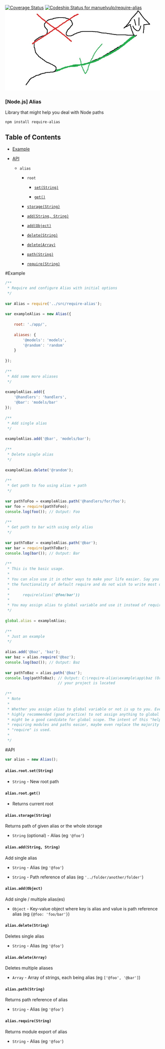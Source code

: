 [![Coverage Status](https://img.shields.io/coveralls/manuelvulp/require-alias.svg)](https://coveralls.io/r/manuelvulp/require-alias)
[![Codeship Status for manuelvulp/require-alias](https://codeship.io/projects/9276ef20-fea0-0131-5487-5eefab01992e/status?branch=master)](https://codeship.io/projects/29590)
![Alias logo](https://raw.githubusercontent.com/manuelvulp/require-alias/master/img/alias.jpg)

### [Node.js] Alias

Library that might help you deal with Node paths 

```
npm install require-alias
```

## Table of Contents

- [Example](#example)

- [API](#api)
 
  - `alias`
 
    - `root`

        - [`set(String)`](#aliasrootsetstring)

        - [`get()`](#aliasrootget)
 
    - [`storage(String)`](#aliasstoragestring)
 
    - [`add(String, String)`](#aliasaddstring-string)
 
    - [`add(Object)`](#aliasaddobject)
 
    - [`delete(String)`](#aliasdeletestring)
 
    - [`delete(Array)`](#aliasdeletearray)
 
    - [`path(String)`](#aliaspathstring)
 
    - [`require(String)`](#aliasrequirestring)

#Example

```javascript
/**
 * Require and configure Alias with initial options
 */

var Alias = require('../src/require-alias');

var exampleAlias = new Alias({

    root: './app/',

    aliases: {
        '@models': 'models',
        '@random': 'random'
    }

});

/**
 * Add some more aliases
 */

exampleAlias.add({
    '@handlers': 'handlers',
    '@bar': 'models/bar'
});

/**
 * Add single alias
 */

exampleAlias.add('@bar', 'models/bar');

/**
 * Delete single alias
 */

exampleAlias.delete('@random');

/**
 * Get path to foo using alias + path
 */

var pathToFoo = exampleAlias.path('@handlers/for/foo');
var foo = require(pathToFoo);
console.log(foo()); // Output: Foo

/**
 * Get path to bar with using only alias
 */

var pathToBar = exampleAlias.path('@bar');
var bar = require(pathToBar);
console.log(bar()); // Output: Bar

/**
 * This is the basic usage.
 *
 * You can also use it in other ways to make your life easier. Say you don't like
 * the functionality of default require and do not wish to write most of the time
 *
 *      require(alias('@foo/bar'))
 *
 * You may assign alias to global variable and use it instead of require:
 */

global.alias = exampleAlias;

/**
 * Just an example
 */

alias.add('@baz', 'baz');
var baz = alias.require('@baz');
console.log(baz()); // Output: Baz

var pathToBaz = alias.path('@baz');
console.log(pathToBaz); // Output: C:\require-alias\example\app\baz (Or wherever
                        // your project is located

/**
 * Note
 *
 * Whether you assign alias to global variable or not is up to you. Even though it is
 * highly recommended (good practice) to not assign anything to global variables, this
 * might be a good candidate for global scope. The intent of this "helper" was to make
 * requiring modules and paths easier, maybe even replace the majority of cases where
 * "require" is used.
 *
 */
```

#API

```javascript
var alias = new Alias();
```

#### `alias.root.set(String)`


- `String` - New root path

#### `alias.root.get()`


- Returns current root


#### `alias.storage(String)`


Returns path of given alias or the whole storage


- `String` (optional) - Alias (eg `'@foo'`)


#### `alias.add(String, String)`


Add single alias


- `String` - Alias (eg `'@foo'`)


- `String` - Path reference of alias (eg `'../folder/another/folder'`)


#### `alias.add(Object)`


Add single / multiple alias(es)


- `Object` - Key-value object where key is alias and value is path reference alias (eg `{@foo: 'foo/bar'}`)


#### `alias.delete(String)`


Deletes single alias


- `String` - Alias (eg `'@foo'`)


#### `alias.delete(Array)`


Deletes multiple aliases


- `Array` - Array of strings, each being alias (eg `['@foo', '@bar']`)


#### `alias.path(String)`


Returns path reference of alias


- `String` - Alias (eg `'@foo'`)


#### `alias.require(String)`


Returns module export of alias


- `String` - Alias (eg `'@foo'`)

